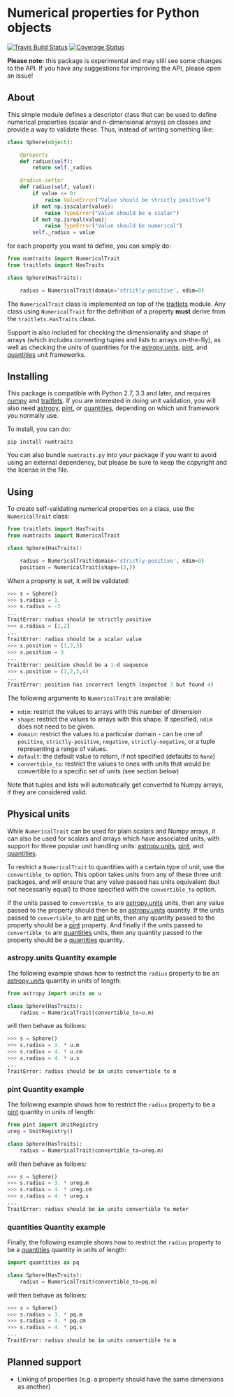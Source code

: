 Numerical properties for Python objects
=======================================

[![Travis Build Status](https://travis-ci.org/astrofrog/numtraits.svg?branch=master)](https://travis-ci.org/astrofrog/numtraits) [![Coverage Status](https://coveralls.io/repos/astrofrog/numtraits/badge.svg?branch=master&service=github)](https://coveralls.io/github/astrofrog/numtraits?branch=master)

**Please note:** this package is experimental and may still see some changes to the API. If you have any suggestions for improving the API, please open an issue!

About
-----

This simple module defines a descriptor class that can be used to define
numerical properties (scalar and n-dimensional arrays) on classes and provide a
way to validate these. Thus, instead of writing something like:

```python
class Sphere(object):

    @property
    def radius(self):
        return self._radius

    @radius.setter
    def radius(self, value):
        if value <= 0:
            raise ValueError("Value should be strictly positive")
        if not np.isscalar(value):
            raise TypeError("Value should be a scalar")
        if not np.isreal(value):
            raise TypeError("Value should be numerical")
        self._radius = value
```

for each property you want to define, you can simply do:

```python
from numtraits import NumericalTrait
from traitlets import HasTraits

class Sphere(HasTraits):

    radius = NumericalTrait(domain='strictly-positive', ndim=0)
```

The ``NumericalTrait`` class is implemented on top of the [traitlets](https://github.com/ipython/traitlets)
module. Any class using ``NumericalTrait`` for the definition of a property **must** derive from the
``traitlets.HasTraits`` class.

Support is also included for checking the dimensionality and shape of arrays
(which includes converting tuples and lists to arrays on-the-fly), as well as
checking the units of quantities for the
[astropy.units](docs.astropy.org/en/stable/units/),
[pint](http://pint.readthedocs.org/), and
[quantities](https://pythonhosted.org/quantities/) unit frameworks.

Installing
----------

This package is compatible with Python 2.7, 3.3 and later, and
requires [numpy](http://www.numpy.org) and [traitlets](https://github.com/ipython/traitlets).
If you are interested in doing unit validation, you will also need
[astropy](docs.astropy.org/en/stable/units/),
[pint](http://pint.readthedocs.org/), or
[quantities](https://pythonhosted.org/quantities/), depending on which unit
framework you normally use.

To install, you can do:

    pip install numtraits

You can also bundle ``numtraits.py`` into your package if you want to avoid
using an external dependency, but please be sure to keep the copyright and the
license in the file.

Using
-----

To create self-validating numerical properties on a class, use the
``NumericalTrait`` class:

```python
from traitlets import HasTraits
from numtraits import NumericalTrait

class Sphere(HasTraits):

    radius = NumericalTrait(domain='strictly-positive', ndim=0)
    position = NumericalTrait(shape=(3,))
```

When a property is set, it will be validated:

```python
>>> s = Sphere()
>>> s.radius = 1.
>>> s.radius = -3
...
TraitError: radius should be strictly positive
>>> s.radius = [1,2]
...
TraitError: radius should be a scalar value
>>> s.position = (1,2,3)
>>> s.position = 3
...
TraitError: position should be a 1-d sequence
>>> s.position = (1,2,3,4)
...
TraitError: position has incorrect length (expected 3 but found 4)
```

The following arguments to ``NumericalTrait`` are available:

* ``ndim``: restrict the values to arrays with this number of dimension
* ``shape``: restrict the values to arrays with this shape. If specified, ``ndim`` does not need to be given.
* ``domain``: restrict the values to a particular domain - can be one of ``positive``, ``strictly-positive``, ``negative``, ``strictly-negative``, or a tuple representing a range of values.
* ``default``: the default value to return, if not specified (defaults to ``None``)
* ``convertible_to``: restrict the values to ones with units that would be convertible to a specific set of units (see section below)

Note that tuples and lists will automatically get converted to Numpy arrays, if they are considered valid.

Physical units
--------------

While ``NumericalTrait`` can be used for plain scalars and Numpy arrays, it
can also be used for scalars and arrays which have associated units, with support for three
popular unit handling units:
[astropy.units](docs.astropy.org/en/stable/units/),
[pint](http://pint.readthedocs.org/), and
[quantities](https://pythonhosted.org/quantities/).

To restrict a ``NumericalTrait`` to quantities with a certain type of unit,
use the ``convertible_to`` option. This option takes units from any of these
three unit packages, and will ensure that any value passed has units equivalent
(but not necessarily equal) to those specified with the ``convertible_to``
option.

If the units passed to ``convertible_to`` are
[astropy.units](docs.astropy.org/en/stable/units/) units, then any value passed
to the property should then be an
[astropy.units](docs.astropy.org/en/stable/units/) quantity. If the units
passed to ``convertible_to`` are [pint](http://pint.readthedocs.org/) units,
then any quantity passed to the property should be a
[pint](http://pint.readthedocs.org/) property. And finally if the units passed
to ``convertible_to`` are [quantities](https://pythonhosted.org/quantities/)
units, then any quantity passed to the property should be a
[quantities](https://pythonhosted.org/quantities/) quantity.

### astropy.units Quantity example

The following example shows how to restrict the ``radius`` property to be an
[astropy.units](docs.astropy.org/en/stable/units/) quantity in units of length:

```python
from astropy import units as u

class Sphere(HasTraits):
    radius = NumericalTrait(convertible_to=u.m)
```

will then behave as follows:

```python
>>> s = Sphere()
>>> s.radius = 3. * u.m
>>> s.radius = 4. * u.cm
>>> s.radius = 4. * u.s
...
TraitError: radius should be in units convertible to m
```

### pint Quantity example

The following example shows how to restrict the ``radius`` property to be a
[pint](http://pint.readthedocs.org/) quantity in units of length:

```python
from pint import UnitRegistry
ureg = UnitRegistry()

class Sphere(HasTraits):
    radius = NumericalTrait(convertible_to=ureg.m)
```

will then behave as follows:

```python
>>> s = Sphere()
>>> s.radius = 3. * ureg.m
>>> s.radius = 4. * ureg.cm
>>> s.radius = 4. * ureg.s
...
TraitError: radius should be in units convertible to meter
```

### quantities Quantity example

Finally, the following example shows how to restrict the ``radius`` property to
be a [quantities](https://pythonhosted.org/quantities/) quantity in units of length:

```python
import quantities as pq

class Sphere(HasTraits):
    radius = NumericalTrait(convertible_to=pq.m)
```

will then behave as follows:

```python
>>> s = Sphere()
>>> s.radius = 3. * pq.m
>>> s.radius = 4. * pq.cm
>>> s.radius = 4. * pq.s
...
TraitError: radius should be in units convertible to m
```

Planned support
---------------

* Linking of properties (e.g. a property should have the same dimensions as another)
